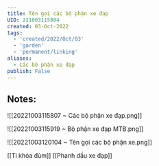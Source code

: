 ```yaml
---
title: Tên gọi các bộ phận xe đạp
UID: 221003115804
created: 03-Oct-2022
tags:
  - 'created/2022/Oct/03'
  - 'garden'
  - 'permanent/linking'
aliases:
  - Các bộ phận xe đạp
publish: False
---
```

## Notes:

![[20221003115807 ~ Các bộ phận xe đạp.png]]

![[20221003115919 ~ Bộ phận xe đạp MTB.png]]

![[20221003120104 ~ Tên gọi các bộ phận xe.png]]

[[Ti khóa đùm]]
[[Phanh dầu xe đạp]]